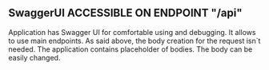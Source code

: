 ## SwaggerUI ACCESSIBLE ON ENDPOINT "/api"
Application has Swagger UI for comfortable using and debugging. It allows to use main endpoints.
As said above, the body creation for the request isn\`t needed. The application contains placeholder of bodies.
The body can be easily changed.

